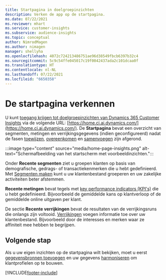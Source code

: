 ```yaml
---
title: Startpagina in doelgroepinzichten
description: Verken de app op de startpagina.
ms.date: 07/22/2021
ms.reviewer: mhart
ms.service: customer-insights
ms.subservice: audience-insights
ms.topic: conceptual
author: NimrodMagen
ms.author: nimagen
manager: shellyha
ms.openlocfilehash: 4072c724213486751ae96d38549fbcb6397b32c4
ms.sourcegitcommit: 5c9c54ffe045017c19f0042437ada2c101dcaa0f
ms.translationtype: HT
ms.contentlocale: nl-NL
ms.lasthandoff: 07/22/2021
ms.locfileid: "6650358"
---
```

# <a name="explore-the-home-page"></a>De startpagina verkennen

U kunt [toegang krijgen tot doelgroepinzichten van Dynamics 365 Customer Insights](https://home.ci.ai.dynamics.com/) via de volgende URL: [https://home.ci.ai.dynamics.com/](https://home.ci.ai.dynamics.com/)​.
De **Startpagina** bevat een overzicht van segmenten, metingen en verrijkingsgegevens (indien geconfigureerd) nadat de fasen [toewijzen](map-entities.md), [overeenkomen](match-entities.md) en [samenvoegen](merge-entities.md) zijn afgerond.

:::image type="content" source="media/home-page-insights.png" alt-text="Schermafbeelding van het startscherm met voorbeeldinzichten.":::

Onder **Recente segmenten** ziet u groepen klanten op basis van demografische, gedrags- of transactiekenmerken die u hebt gedefinieerd. Met [Segmenten maken](segments.md) kunt u uw klantenbestand groeperen en uw zakelijke activiteiten beter afstemmen.

**Recente metingen** bevat tegels met [key performance indicators (KPI's)](measures.md) die u hebt gedefinieerd. Bijvoorbeeld de gemiddelde kans op klantverloop of de gemiddelde online uitgaven per klant.

De sectie **Recente verrijkingen** bevat de resultaten van de verrijkingsruns die onlangs zijn voltooid. [Verrijkingen](enrichment-hub.md) voegen informatie toe over uw klantenbestand. Bijvoorbeeld door de interesses en merken waar ze affiniteit mee hebben te begrijpen.

## <a name="next-step"></a>Volgende stap

Als u uw eigen inzichten op de startpagina wilt bekijken, moet u eerst [gegevensbronnen toevoegen](data-sources.md) en uw gegevens [harmoniseren](data-unification.md) om klantprofielen op te bouwen.

[!INCLUDE[footer-include](../includes/footer-banner.md)]